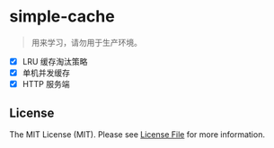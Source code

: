 # simple-cache

> 用来学习，请勿用于生产环境。

- [x] LRU 缓存淘汰策略
- [x] 单机并发缓存
- [x] HTTP 服务端

## License

The MIT License (MIT). Please see [License File](LICENSE) for more information.